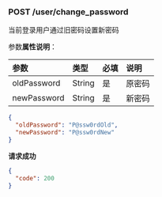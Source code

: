 ### POST /user/change_password

当前登录用户通过旧密码设置新密码

参数**属性说明**：

| 参数        |  类型    | 必填  | 说明              
| :----------|:-------- |:-----|:----------------
| oldPassword|  String  | 是   | 原密码
| newPassword|  String  | 是   | 新密码

```json
{
  "oldPassword": "P@ssw0rdOld",
  "newPassword": "P@ssw0rdNew"
}
```

**请求成功**

```json
{
  "code": 200
}
```